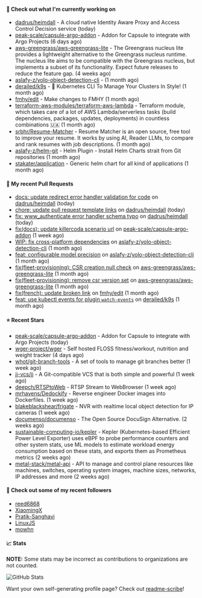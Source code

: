 #### 👷 Check out what I'm currently working on

- [dadrus/heimdall](https://github.com/dadrus/heimdall) - A cloud native Identity Aware Proxy and Access Control Decision service (today)
- [peak-scale/capsule-argo-addon](https://github.com/peak-scale/capsule-argo-addon) - Addon for Capsule to integrate with Argo Projects (6 days ago)
- [aws-greengrass/aws-greengrass-lite](https://github.com/aws-greengrass/aws-greengrass-lite) - The Greengrass nucleus lite provides a lightweight alternative to the Greengrass nucleus runtime. The nucleus lite aims to be compatible with the Greengrass nucleus, but implements a subset of its functionality. Expect future releases to reduce the feature gap. (4 weeks ago)
- [aslafy-z/yolo-object-detection-cli](https://github.com/aslafy-z/yolo-object-detection-cli) -  (1 month ago)
- [derailed/k9s](https://github.com/derailed/k9s) - 🐶 Kubernetes CLI To Manage Your Clusters In Style! (1 month ago)
- [fmhy/edit](https://github.com/fmhy/edit) - Make changes to FMHY (1 month ago)
- [terraform-aws-modules/terraform-aws-lambda](https://github.com/terraform-aws-modules/terraform-aws-lambda) - Terraform module, which takes care of a lot of AWS Lambda/serverless tasks (build dependencies, packages, updates, deployments) in countless combinations 🇺🇦 (1 month ago)
- [srbhr/Resume-Matcher](https://github.com/srbhr/Resume-Matcher) - Resume Matcher is an open source, free tool to improve your resume. It works by using AI, Reader LLMs, to compare and rank resumes with job descriptions.  (1 month ago)
- [aslafy-z/helm-git](https://github.com/aslafy-z/helm-git) - Helm Plugin - Install Helm Charts strait from Git repositories (1 month ago)
- [stakater/application](https://github.com/stakater/application) - Generic helm chart for all kind of applications (1 month ago)



#### 🔨 My recent Pull Requests

- [docs: update redirect error handler validation for code](https://github.com/dadrus/heimdall/pull/2203) on [dadrus/heimdall](https://github.com/dadrus/heimdall) (today)
- [chore: update pull request template links](https://github.com/dadrus/heimdall/pull/2202) on [dadrus/heimdall](https://github.com/dadrus/heimdall) (today)
- [fix: www_authenticate error handler schema typo](https://github.com/dadrus/heimdall/pull/2201) on [dadrus/heimdall](https://github.com/dadrus/heimdall) (today)
- [fix(docs): update killercoda scenario url](https://github.com/peak-scale/capsule-argo-addon/pull/143) on [peak-scale/capsule-argo-addon](https://github.com/peak-scale/capsule-argo-addon) (1 week ago)
- [WIP: fix cross-platform dependencies](https://github.com/aslafy-z/yolo-object-detection-cli/pull/42) on [aslafy-z/yolo-object-detection-cli](https://github.com/aslafy-z/yolo-object-detection-cli) (1 month ago)
- [feat: configurable model precision](https://github.com/aslafy-z/yolo-object-detection-cli/pull/41) on [aslafy-z/yolo-object-detection-cli](https://github.com/aslafy-z/yolo-object-detection-cli) (1 month ago)
- [fix(fleet-provisioning): CSR creation null check](https://github.com/aws-greengrass/aws-greengrass-lite/pull/793) on [aws-greengrass/aws-greengrass-lite](https://github.com/aws-greengrass/aws-greengrass-lite) (1 month ago)
- [fix(fleet-provisioning): remove csr version set](https://github.com/aws-greengrass/aws-greengrass-lite/pull/792) on [aws-greengrass/aws-greengrass-lite](https://github.com/aws-greengrass/aws-greengrass-lite) (1 month ago)
- [fix(french): update broken link](https://github.com/fmhy/edit/pull/2859) on [fmhy/edit](https://github.com/fmhy/edit) (1 month ago)
- [feat: use kubectl events for plugin `watch-events`](https://github.com/derailed/k9s/pull/3062) on [derailed/k9s](https://github.com/derailed/k9s) (1 month ago)

#### ⭐ Recent Stars

- [peak-scale/capsule-argo-addon](https://github.com/peak-scale/capsule-argo-addon) - Addon for Capsule to integrate with Argo Projects (today)
- [wger-project/wger](https://github.com/wger-project/wger) - Self hosted FLOSS fitness/workout, nutrition and weight tracker (4 days ago)
- [whot/git-branch-tools](https://github.com/whot/git-branch-tools) - A set of tools to manage git branches better (1 week ago)
- [jj-vcs/jj](https://github.com/jj-vcs/jj) - A Git-compatible VCS that is both simple and powerful (1 week ago)
- [deepch/RTSPtoWeb](https://github.com/deepch/RTSPtoWeb) - RTSP Stream to WebBrowser (1 week ago)
- [mrhavens/Dedockify](https://github.com/mrhavens/Dedockify) - Reverse engineer Docker images into Dockerfiles. (1 week ago)
- [blakeblackshear/frigate](https://github.com/blakeblackshear/frigate) - NVR with realtime local object detection for IP cameras (1 week ago)
- [documenso/documenso](https://github.com/documenso/documenso) - The Open Source DocuSign Alternative. (2 weeks ago)
- [sustainable-computing-io/kepler](https://github.com/sustainable-computing-io/kepler) - Kepler (Kubernetes-based Efficient Power Level Exporter) uses eBPF to probe performance counters and other system stats, use ML models to estimate workload energy consumption based on these stats, and exports them as Prometheus metrics (2 weeks ago)
- [metal-stack/metal-api](https://github.com/metal-stack/metal-api) - API to manage and control plane resources like machines, switches, operating system images, machine sizes, networks, IP addresses and more (2 weeks ago)

#### 👯 Check out some of my recent followers

- [reed6868](https://github.com/reed6868)
- [XiaomingX](https://github.com/XiaomingX)
- [Pratik-Sanghavi](https://github.com/Pratik-Sanghavi)
- [LinuxJS](https://github.com/LinuxJS)
- [mowhn](https://github.com/mowhn)

#### 📈 Stats

**NOTE:** Some stats may be incorrect as contributions to organizations
are not counted.

![GitHub Stats](https://github-readme-stats.vercel.app/api?username=aslafy-z&count_private=false&theme=tokyonight&show_icons=true)

Want your own self-generating profile page? Check out [readme-scribe](https://github.com/muesli/readme-scribe)!
